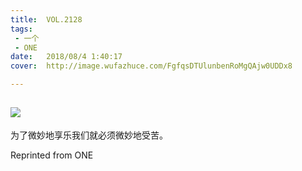 ```yaml
---
title:	VOL.2128
tags:
 - 一个
 - ONE
date:	2018/08/4 1:40:17
cover:	http://image.wufazhuce.com/FgfqsDTUlunbenRoMgQAjw0UDDx8

---
```

![](http://image.wufazhuce.com/FgfqsDTUlunbenRoMgQAjw0UDDx8)
---

为了微妙地享乐我们就必须微妙地受苦。
 
Reprinted from ONE
